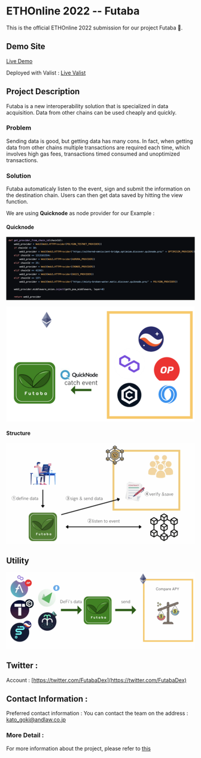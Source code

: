 # ETHOnline 2022 -- Futaba

This is the official ETHOnline 2022 submission for our project Futaba 🍃.


## Demo Site

[Live Demo](https://node-dashboard-nine.vercel.app/)

Deployed with Valist : [Live Valist](https://bafybeigt5bublujbxjo2wggeh3l3a6vnvrebdqbfcuwdmocqo57bzi2ase.ipfs.gateway.valist.io/)

## Project Description

Futaba is a new interoperability solution that is specialized in data acquisition. Data from other chains can be used cheaply and quickly.

### Problem 

Sending data is good, but getting data has many cons. In fact, when getting data from other chains multiple transactions are required each time, which involves
high gas fees, transactions timed consumed and unoptimized transactions. 

### Solution 


Futaba automaticaly listen to the event, sign and submit the information on the destination chain. Users can then get data saved by hitting the view function. 

We are using **Quicknode** as node provider for our Example : 

#### Quicknode
![QuicknodeSM](./docs/QuicknodeSM.png)



![Quicknode](./docs/Quicknode.png)


#### Structure 

![Architecture](./docs/Architecture.png)


## Utility 


![APY](./docs/APY.png)


## Twitter :
Account : [https://twitter.com/FutabaDex](https://twitter.com/FutabaDex)

## Contact Information :
Preferred contact information : You can contact the team on the address : kato_goki@andlaw.co.jp

### More Detail :
For more information about the project, please refer to [this](https://first-twine-2d1.notion.site/Lite-Paper-ae6f767832c6449d8fda1c74d0af9acf)



